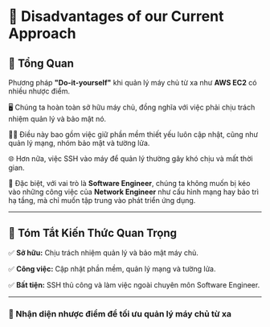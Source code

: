 # 📝 Disadvantages of our Current Approach

## 🚀 Tổng Quan

Phương pháp **"Do-it-yourself"** khi quản lý máy chủ từ xa như **AWS EC2** có nhiều nhược điểm.

🖥️ Chúng ta hoàn toàn sở hữu máy chủ, đồng nghĩa với việc phải chịu trách nhiệm quản lý và bảo mật nó.

👮‍♂️ Điều này bao gồm việc giữ phần mềm thiết yếu luôn cập nhật, cũng như quản lý mạng, nhóm bảo mật và tường lửa.

🌐 Hơn nữa, việc SSH vào máy để quản lý thường gây khó chịu và mất thời gian.

🤔 Đặc biệt, với vai trò là **Software Engineer**, chúng ta không muốn bị kéo vào những công việc của **Network Engineer** như cấu hình mạng hay bảo trì hạ tầng, mà chỉ muốn tập trung vào phát triển ứng dụng.

---

## 📌 Tóm Tắt Kiến Thức Quan Trọng

✅ **Sở hữu:** Chịu trách nhiệm quản lý và bảo mật máy chủ.

✅ **Công việc:** Cập nhật phần mềm, quản lý mạng và tường lửa.

✅ **Bất tiện:** SSH thủ công và làm việc ngoài chuyên môn Software Engineer.

---

### 🚀 Nhận diện nhược điểm để tối ưu quản lý máy chủ từ xa